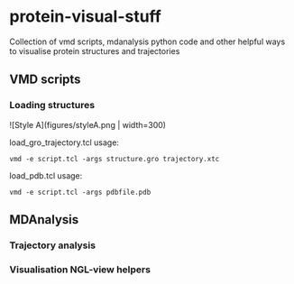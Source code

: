 # protein-visual-stuff
Collection of vmd scripts, mdanalysis python code and other helpful ways to visualise protein structures and trajectories

## VMD scripts

### Loading structures 

![Style A](figures/styleA.png | width=300)

load_gro_trajectory.tcl usage: 
```
vmd -e script.tcl -args structure.gro trajectory.xtc
```

load_pdb.tcl usage: 
```
vmd -e script.tcl -args pdbfile.pdb
```

## MDAnalysis

### Trajectory analysis 

### Visualisation NGL-view helpers
